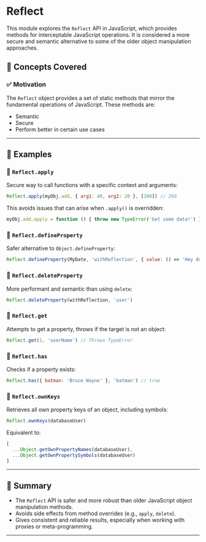 
# Reflect

This module explores the `Reflect` API in JavaScript, which provides methods for interceptable JavaScript operations. It is considered a more secure and semantic alternative to some of the older object manipulation approaches.

## 📘 Concepts Covered

### ✅ Motivation

The `Reflect` object provides a set of static methods that mirror the fundamental operations of JavaScript. These methods are:

- Semantic
- Secure
- Perform better in certain use cases

---

## 🧪 Examples

### 🔹 `Reflect.apply`

Secure way to call functions with a specific context and arguments:

```js
Reflect.apply(myObj.add, { arg1: 40, arg2: 20 }, [200]) // 260
```

This avoids issues that can arise when `.apply()` is overridden:

```js
myObj.add.apply = function () { throw new TypeError('Get some data!') }
```

### 🔹 `Reflect.defineProperty`

Safer alternative to `Object.defineProperty`:

```js
Reflect.defineProperty(MyDate, 'withReflection', { value: () => 'Hey dude!' })
```

### 🔹 `Reflect.deleteProperty`

More performant and semantic than using `delete`:

```js
Reflect.deleteProperty(withReflection, 'user')
```

### 🔹 `Reflect.get`

Attempts to get a property, throws if the target is not an object:

```js
Reflect.get(1, 'userName') // Throws TypeError
```

### 🔹 `Reflect.has`

Checks if a property exists:

```js
Reflect.has({ batman: 'Bruce Wayne' }, 'batman') // true
```

### 🔹 `Reflect.ownKeys`

Retrieves all own property keys of an object, including symbols:

```js
Reflect.ownKeys(databaseUser)
```

Equivalent to:

```js
[
  ...Object.getOwnPropertyNames(databaseUser),
  ...Object.getOwnPropertySymbols(databaseUser)
]
```

---

## 📌 Summary

- The `Reflect` API is safer and more robust than older JavaScript object manipulation methods.
- Avoids side effects from method overrides (e.g., `apply`, `delete`).
- Gives consistent and reliable results, especially when working with proxies or meta-programming.

---

